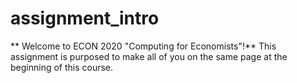 # assignment_intro
** Welcome to ECON 2020 "Computing for Economists"!**
This assignment is purposed to make all of you on the same page at the beginning of this course. 


